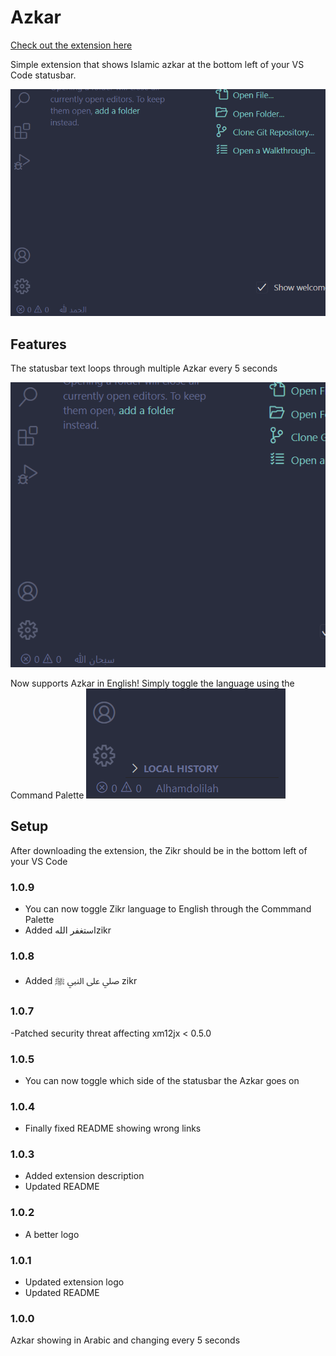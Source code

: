 

# Azkar

[Check out the extension here](https://marketplace.visualstudio.com/items?itemName=ZiadHussein.azkar)


Simple extension that shows Islamic azkar at the bottom left of your VS Code statusbar.

![app-ss-1](https://raw.githubusercontent.com/ziadh/azkar_vscextension/main/assets/ss.png)


## Features

The statusbar text loops through multiple Azkar every 5 seconds

![app-ss-2](https://raw.githubusercontent.com/ziadh/azkar_vscextension/main/assets/ss2.png)


Now supports Azkar in English! Simply toggle the language using the Command Palette
![ss-english](https://raw.githubusercontent.com/ziadh/azkar_vscextension/main/assets/ss_english.png)

## Setup

After downloading the extension, the Zikr should be in the bottom left of your VS Code

### 1.0.9
  - You can now toggle Zikr language to English through the Commmand Palette
  - Added استغفر اللهzikr 


### 1.0.8
  - Added صلي على النبي ﷺ zikr 

### 1.0.7
-Patched security threat affecting xm12jx < 0.5.0

### 1.0.5

- You can now toggle which side of the statusbar the Azkar goes on

### 1.0.4

- Finally fixed README showing wrong links


### 1.0.3 

- Added extension description
- Updated README

### 1.0.2 

- A better logo


### 1.0.1

- Updated extension logo
- Updated README

### 1.0.0

Azkar showing in Arabic and changing every 5 seconds


